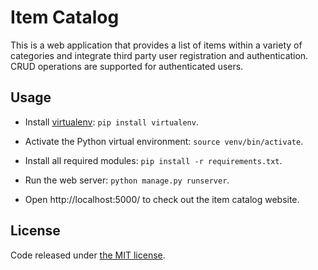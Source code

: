 # Item Catalog

This is a web application that provides a list of items within a variety of categories and integrate third party user registration and authentication. CRUD operations are supported for authenticated users.

## Usage

- Install [virtualenv](https://virtualenv.pypa.io/en/latest/): `pip install virtualenv`.

- Activate the Python virtual environment: `source venv/bin/activate`.

- Install all required modules: `pip install -r requirements.txt`.

- Run the web server: `python manage.py runserver`.

- Open http://localhost:5000/ to check out the item catalog website.


## License

Code released under [the MIT license](https://github.com/zhihaodev/item-catalog/blob/master/LICENSE).
